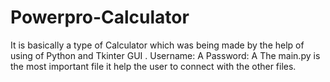 # Powerpro-Calculator
It is basically a type of Calculator which was being made by the help of using of Python and Tkinter GUI .
Username: A 
Password: A
The main.py is the most important file it help the user to connect with the other files.

